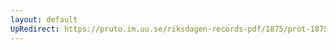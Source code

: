 ```yaml
---
layout: default
UpRedirect: https://pruto.im.uu.se/riksdagen-records-pdf/1875/prot-1875--ak--031/prot-1875--ak--031_018.pdf
---
```

